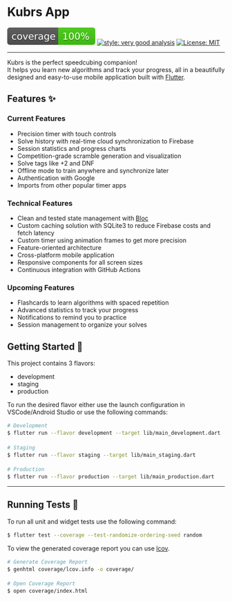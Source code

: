 # Kubrs App

![coverage][coverage_badge]
[![style: very good analysis][very_good_analysis_badge]][very_good_analysis_link]
[![License: MIT][license_badge]][license_link]

---

Kubrs is the perfect speedcubing companion!  
It helps you learn new algorithms and track your progress, all in a beautifully designed and easy-to-use mobile application built with [Flutter](https://flutter.dev/).

## Features ✨

### Current Features
- Precision timer with touch controls
- Solve history with real-time cloud synchronization to Firebase
- Session statistics and progress charts
- Competition-grade scramble generation and visualization
- Solve tags like +2 and DNF
- Offline mode to train anywhere and synchronize later
- Authentication with Google
- Imports from other popular timer apps

### Technical Features
- Clean and tested state management with [Bloc](https://bloclibrary.dev/#/)
- Custom caching solution with SQLite3 to reduce Firebase costs and fetch latency
- Custom timer using animation frames to get more precision
- Feature-oriented architecture
- Cross-platform mobile application
- Responsive components for all screen sizes
- Continuous integration with GitHub Actions

### Upcoming Features
- Flashcards to learn algorithms with spaced repetition
- Advanced statistics to track your progress
- Notifications to remind you to practice
- Session management to organize your solves

## Getting Started 🚀

This project contains 3 flavors:

- development
- staging
- production

To run the desired flavor either use the launch configuration in VSCode/Android Studio or use the following commands:

```sh
# Development
$ flutter run --flavor development --target lib/main_development.dart

# Staging
$ flutter run --flavor staging --target lib/main_staging.dart

# Production
$ flutter run --flavor production --target lib/main_production.dart
```

---

## Running Tests 🧪

To run all unit and widget tests use the following command:

```sh
$ flutter test --coverage --test-randomize-ordering-seed random
```

To view the generated coverage report you can use [lcov](https://github.com/linux-test-project/lcov).

```sh
# Generate Coverage Report
$ genhtml coverage/lcov.info -o coverage/

# Open Coverage Report
$ open coverage/index.html
```

[coverage_badge]: coverage_badge.svg
[license_badge]: https://img.shields.io/badge/license-MIT-blue.svg
[license_link]: https://opensource.org/licenses/MIT
[very_good_analysis_badge]: https://img.shields.io/badge/style-very_good_analysis-B22C89.svg
[very_good_analysis_link]: https://pub.dev/packages/very_good_analysis
